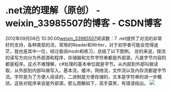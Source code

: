 # .net流的理解（原创） - weixin_33985507的博客 - CSDN博客
2012年09月08日 10:30:00[weixin_33985507](https://me.csdn.net/weixin_33985507)阅读数：7
.net提供了对流的非常好的支持，各种类型的流，常用的Reader和Writer，对于初学者可能会觉得迷茫，我也是其中一位，经过查阅msdn和练习，总结了以下图例。
总的来说，按流的读写方向分为外部源和程序，存储器和文件字符串都是外部源，凡是字节内容的都是程序。这点不难理解，c#处理的基本单位就是字节。从内部到外部叫做读取，从外部到内部叫做写入。基本流，缓冲，网络流，文件流以及内存流都是字节流。字符是为了方便人阅读的，二进制是方便存储的，文本是字符串的进一步概括，这些对程序来说是外部源。那么图解如下，高手莫笑，有错请指出。
![](https://pic002.cnblogs.com/images/2012/348990/2012090810352730.png)
